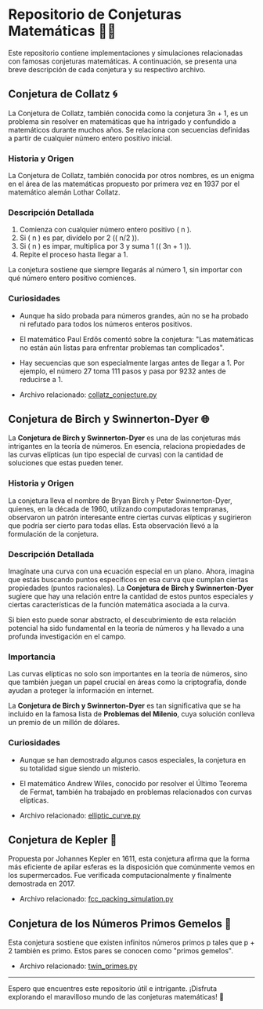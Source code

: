 
# Repositorio de Conjeturas Matemáticas 🧮✨

Este repositorio contiene implementaciones y simulaciones relacionadas con famosas conjeturas matemáticas. A continuación, se presenta una breve descripción de cada conjetura y su respectivo archivo.

## Conjetura de Collatz 🌀

La Conjetura de Collatz, también conocida como la conjetura 3n + 1, es un problema sin resolver en matemáticas que ha intrigado y confundido a matemáticos durante muchos años. Se relaciona con secuencias definidas a partir de cualquier número entero positivo inicial.

### Historia y Origen
La Conjetura de Collatz, también conocida por otros nombres, es un enigma en el área de las matemáticas propuesto por primera vez en 1937 por el matemático alemán Lothar Collatz.

### Descripción Detallada
1. Comienza con cualquier número entero positivo \( n \).
2. Si \( n \) es par, divídelo por 2 (\( n/2 \)).
3. Si \( n \) es impar, multiplica por 3 y suma 1 (\( 3n + 1 \)).
4. Repite el proceso hasta llegar a 1.

La conjetura sostiene que siempre llegarás al número 1, sin importar con qué número entero positivo comiences.

### Curiosidades
- Aunque ha sido probada para números grandes, aún no se ha probado ni refutado para todos los números enteros positivos.
- El matemático Paul Erdős comentó sobre la conjetura: "Las matemáticas no están aún listas para enfrentar problemas tan complicados".
- Hay secuencias que son especialmente largas antes de llegar a 1. Por ejemplo, el número 27 toma 111 pasos y pasa por 9232 antes de reducirse a 1.

- Archivo relacionado: [collatz_conjecture.py](collatz_conjecture.py)

## Conjetura de Birch y Swinnerton-Dyer 🌐

La **Conjetura de Birch y Swinnerton-Dyer** es una de las conjeturas más intrigantes en la teoría de números. En esencia, relaciona propiedades de las curvas elípticas (un tipo especial de curvas) con la cantidad de soluciones que estas pueden tener.

### Historia y Origen

La conjetura lleva el nombre de Bryan Birch y Peter Swinnerton-Dyer, quienes, en la década de 1960, utilizando computadoras tempranas, observaron un patrón interesante entre ciertas curvas elípticas y sugirieron que podría ser cierto para todas ellas. Esta observación llevó a la formulación de la conjetura.

### Descripción Detallada

Imagínate una curva con una ecuación especial en un plano. Ahora, imagina que estás buscando puntos específicos en esa curva que cumplan ciertas propiedades (puntos racionales). La **Conjetura de Birch y Swinnerton-Dyer** sugiere que hay una relación entre la cantidad de estos puntos especiales y ciertas características de la función matemática asociada a la curva.

Si bien esto puede sonar abstracto, el descubrimiento de esta relación potencial ha sido fundamental en la teoría de números y ha llevado a una profunda investigación en el campo.

### Importancia

Las curvas elípticas no solo son importantes en la teoría de números, sino que también juegan un papel crucial en áreas como la criptografía, donde ayudan a proteger la información en internet.

La **Conjetura de Birch y Swinnerton-Dyer** es tan significativa que se ha incluido en la famosa lista de **Problemas del Milenio**, cuya solución conlleva un premio de un millón de dólares.

### Curiosidades

- Aunque se han demostrado algunos casos especiales, la conjetura en su totalidad sigue siendo un misterio.
- El matemático Andrew Wiles, conocido por resolver el Último Teorema de Fermat, también ha trabajado en problemas relacionados con curvas elípticas.

- Archivo relacionado: [elliptic_curve.py](elliptic_curve.py)


## Conjetura de Kepler 🍊
Propuesta por Johannes Kepler en 1611, esta conjetura afirma que la forma más eficiente de apilar esferas es la disposición que comúnmente vemos en los supermercados. Fue verificada computacionalmente y finalmente demostrada en 2017.
- Archivo relacionado: [fcc_packing_simulation.py](fcc_packing_simulation.py)

## Conjetura de los Números Primos Gemelos 👥
Esta conjetura sostiene que existen infinitos números primos p tales que p + 2 también es primo. Estos pares se conocen como "primos gemelos".
- Archivo relacionado: [twin_primes.py](twin_primes.py)

---

Espero que encuentres este repositorio útil e intrigante. ¡Disfruta explorando el maravilloso mundo de las conjeturas matemáticas! 🌟
